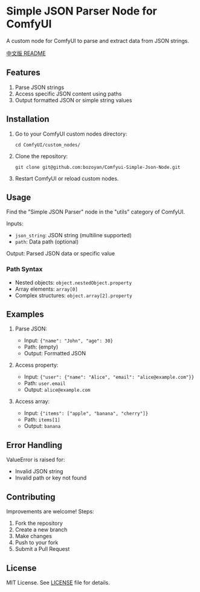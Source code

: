 # Simple JSON Parser Node for ComfyUI

A custom node for ComfyUI to parse and extract data from JSON strings.

[中文版 README](README-zh.md)

## Features

1. Parse JSON strings
2. Access specific JSON content using paths
3. Output formatted JSON or simple string values

## Installation

1. Go to your ComfyUI custom nodes directory:
   ```
   cd ComfyUI/custom_nodes/
   ```
2. Clone the repository:
   ```
   git clone git@github.com:bozoyan/Comfyui-Simple-Json-Node.git
   ```
3. Restart ComfyUI or reload custom nodes.

## Usage

Find the "Simple JSON Parser" node in the "utils" category of ComfyUI.

Inputs:
- `json_string`: JSON string (multiline supported)
- `path`: Data path (optional)

Output: Parsed JSON data or specific value

### Path Syntax

- Nested objects: `object.nestedObject.property`
- Array elements: `array[0]`
- Complex structures: `object.array[2].property`

## Examples

1. Parse JSON:
   - Input: `{"name": "John", "age": 30}`
   - Path: (empty)
   - Output: Formatted JSON

2. Access property:
   - Input: `{"user": {"name": "Alice", "email": "alice@example.com"}}`
   - Path: `user.email`
   - Output: `alice@example.com`

3. Access array:
   - Input: `{"items": ["apple", "banana", "cherry"]}`
   - Path: `items[1]`
   - Output: `banana`

## Error Handling

ValueError is raised for:
- Invalid JSON string
- Invalid path or key not found

## Contributing

Improvements are welcome! Steps:
1. Fork the repository
2. Create a new branch
3. Make changes
4. Push to your fork
5. Submit a Pull Request

## License

MIT License. See [LICENSE](LICENSE) file for details.
